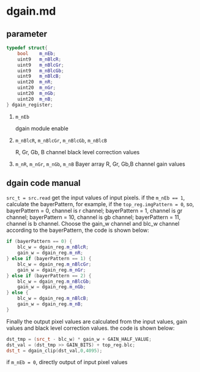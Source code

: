 # dgain.md
## parameter

```C++
typedef struct{
    bool    m_nEb;
    uint9   m_nBlcR;
    uint9   m_nBlcGr;
    uint9   m_nBlcGb;
    uint9   m_nBlcB;
    uint20  m_nR;
    uint20  m_nGr;
    uint20  m_nGb;
    uint20  m_nB;
} dgain_register;
```
1. `m_nEb`

    dgain module enable
2. `m_nBlcR`, `m_nBlcGr`, `m_nBlcGb`, `m_nBlcB`

    R, Gr, Gb, B channel black level correction values
3. `m_nR`, `m_nGr`, `m_nGb`, `m_nB`
    Bayer array R, Gr, Gb,B channel gain values

## dgain code manual
`src_t = src.read` get the input values of input pixels. if the `m_nEb == 1`, calculate the bayerPattern, for example, if the `top_reg.imgPattern = 0`, so, bayerPattern = 0, channel is r channel; bayerPattern = 1, channel is gr channel; bayerPattern = 10, channel is gb channel; bayerPattern = 11, channel is b channel. Choose the gain_w channel and blc_w channel according to the bayerPattern, the code is shown below:
```C++
if (bayerPattern == 0) {
    blc_w = dgain_reg.m_nBlcR;
    gain_w = dgain_reg.m_nR;
} else if (bayerPattern == 1) {
    blc_w = dgain_reg.m_nBlcGr;
    gain_w = dgain_reg.m_nGr;
} else if (bayerPattern == 2) {
    blc_w = dgain_reg.m_nBlcGb;
    gain_w = dgain_reg.m_nGb;
} else {
    blc_w = dgain_reg.m_nBlcB;
    gain_w = dgain_reg.m_nB;
}
```
Finally the output pixel values are calculated from the input values, gain values and black level correction values.
the code is shown below:
```C++
dst_tmp = (src_t - blc_w) * gain_w + GAIN_HALF_VALUE;
dst_val = (dst_tmp >> GAIN_BITS) + top_reg.blc;
dst_t = dgain_clip(dst_val,0,4095);
```

if `m_nEb = 0`, directly output of input pixel values